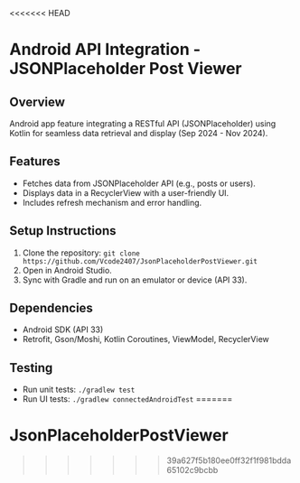 <<<<<<< HEAD
# Android API Integration - JSONPlaceholder Post Viewer 
 
## Overview 
Android app feature integrating a RESTful API (JSONPlaceholder) using Kotlin for seamless data retrieval and display (Sep 2024 - Nov 2024). 
 
## Features 
- Fetches data from JSONPlaceholder API (e.g., posts or users). 
- Displays data in a RecyclerView with a user-friendly UI. 
- Includes refresh mechanism and error handling. 
 
## Setup Instructions 
1. Clone the repository: `git clone https://github.com/Vcode2407/JsonPlaceholderPostViewer.git` 
2. Open in Android Studio. 
3. Sync with Gradle and run on an emulator or device (API 33). 
 
## Dependencies 
- Android SDK (API 33) 
- Retrofit, Gson/Moshi, Kotlin Coroutines, ViewModel, RecyclerView 
 
## Testing 
- Run unit tests: `./gradlew test` 
- Run UI tests: `./gradlew connectedAndroidTest` 
=======
# JsonPlaceholderPostViewer
>>>>>>> 39a627f5b180ee0ff32f1f981bdda65102c9bcbb
